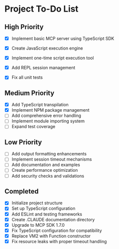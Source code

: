 # Project To-Do List

## High Priority
- [x] Implement basic MCP server using TypeScript SDK
- [x] Create JavaScript execution engine
- [x] Implement one-time script execution tool
- [x] Add REPL session management
- [x] Fix all unit tests


## Medium Priority
- [x] Add TypeScript transpilation
- [x] Implement NPM package management
- [ ] Add comprehensive error handling
- [ ] Implement module importing system
- [ ] Expand test coverage

## Low Priority
- [ ] Add output formatting enhancements
- [ ] Implement session timeout mechanisms
- [ ] Add documentation and examples
- [ ] Create performance optimization
- [ ] Add security checks and validations

## Completed
- [x] Initialize project structure
- [x] Set up TypeScript configuration
- [x] Add ESLint and testing frameworks
- [x] Create .CLAUDE documentation directory
- [x] Upgrade to MCP SDK 1.7.0
- [x] Fix TypeScript configuration for compatibility
- [x] Replace VM2 with Function constructor
- [x] Fix resource leaks with proper timeout handling
